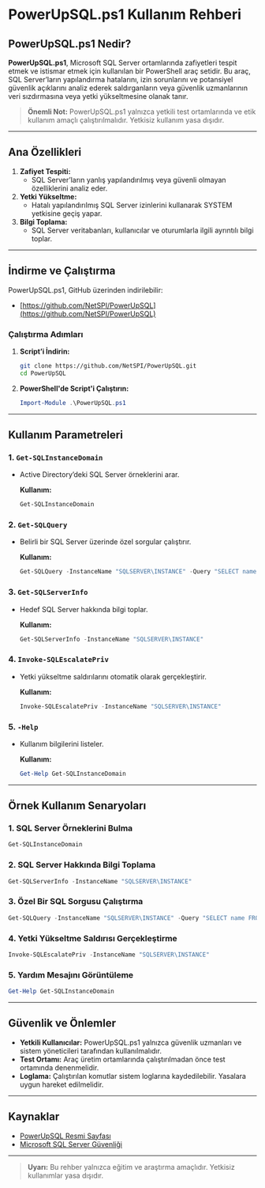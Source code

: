 # PowerUpSQL.ps1 Kullanım Rehberi

## PowerUpSQL.ps1 Nedir?

**PowerUpSQL.ps1**, Microsoft SQL Server ortamlarında zafiyetleri tespit etmek ve istismar etmek için kullanılan bir PowerShell araç setidir. Bu araç, SQL Server’ların yapılandırma hatalarını, izin sorunlarını ve potansiyel güvenlik açıklarını analiz ederek saldırganların veya güvenlik uzmanlarının veri sızdırmasına veya yetki yükseltmesine olanak tanır.

> **Önemli Not:** PowerUpSQL.ps1 yalnızca yetkili test ortamlarında ve etik kullanım amaçlı çalıştırılmalıdır. Yetkisiz kullanım yasa dışıdır.

---

## Ana Özellikleri

1. **Zafiyet Tespiti:**
   - SQL Server’ların yanlış yapılandırılmış veya güvenli olmayan özelliklerini analiz eder.
2. **Yetki Yükseltme:**
   - Hatalı yapılandırılmış SQL Server izinlerini kullanarak SYSTEM yetkisine geçiş yapar.
3. **Bilgi Toplama:**
   - SQL Server veritabanları, kullanıcılar ve oturumlarla ilgili ayrıntılı bilgi toplar.

---

## İndirme ve Çalıştırma

PowerUpSQL.ps1, GitHub üzerinden indirilebilir:

- [https://github.com/NetSPI/PowerUpSQL](https://github.com/NetSPI/PowerUpSQL)

### Çalıştırma Adımları

1. **Script’i İndirin:**
   ```bash
   git clone https://github.com/NetSPI/PowerUpSQL.git
   cd PowerUpSQL
   ```

2. **PowerShell'de Script'i Çalıştırın:**
   ```powershell
   Import-Module .\PowerUpSQL.ps1
   ```

---

## Kullanım Parametreleri

### 1. **`Get-SQLInstanceDomain`**
- Active Directory’deki SQL Server örneklerini arar.

  **Kullanım:**
  ```powershell
  Get-SQLInstanceDomain
  ```

### 2. **`Get-SQLQuery`**
- Belirli bir SQL Server üzerinde özel sorgular çalıştırır.

  **Kullanım:**
  ```powershell
  Get-SQLQuery -InstanceName "SQLSERVER\INSTANCE" -Query "SELECT name FROM sys.databases"
  ```

### 3. **`Get-SQLServerInfo`**
- Hedef SQL Server hakkında bilgi toplar.

  **Kullanım:**
  ```powershell
  Get-SQLServerInfo -InstanceName "SQLSERVER\INSTANCE"
  ```

### 4. **`Invoke-SQLEscalatePriv`**
- Yetki yükseltme saldırılarını otomatik olarak gerçekleştirir.

  **Kullanım:**
  ```powershell
  Invoke-SQLEscalatePriv -InstanceName "SQLSERVER\INSTANCE"
  ```

### 5. **`-Help`**
- Kullanım bilgilerini listeler.

  **Kullanım:**
  ```powershell
  Get-Help Get-SQLInstanceDomain
  ```

---

## Örnek Kullanım Senaryoları

### 1. SQL Server Örneklerini Bulma
```powershell
Get-SQLInstanceDomain
```

### 2. SQL Server Hakkında Bilgi Toplama
```powershell
Get-SQLServerInfo -InstanceName "SQLSERVER\INSTANCE"
```

### 3. Özel Bir SQL Sorgusu Çalıştırma
```powershell
Get-SQLQuery -InstanceName "SQLSERVER\INSTANCE" -Query "SELECT name FROM sys.databases"
```

### 4. Yetki Yükseltme Saldırısı Gerçekleştirme
```powershell
Invoke-SQLEscalatePriv -InstanceName "SQLSERVER\INSTANCE"
```

### 5. Yardım Mesajını Görüntüleme
```powershell
Get-Help Get-SQLInstanceDomain
```

---

## Güvenlik ve Önlemler

- **Yetkili Kullanıcılar:** PowerUpSQL.ps1 yalnızca güvenlik uzmanları ve sistem yöneticileri tarafından kullanılmalıdır.
- **Test Ortamı:** Araç üretim ortamlarında çalıştırılmadan önce test ortamında denenmelidir.
- **Loglama:** Çalıştırılan komutlar sistem loglarına kaydedilebilir. Yasalara uygun hareket edilmelidir.

---

## Kaynaklar

- [PowerUpSQL Resmi Sayfası](https://github.com/NetSPI/PowerUpSQL)
- [Microsoft SQL Server Güvenliği](https://learn.microsoft.com/en-us/sql/)

---

> **Uyarı:** Bu rehber yalnızca eğitim ve araştırma amaçlıdır. Yetkisiz kullanımlar yasa dışıdır.
